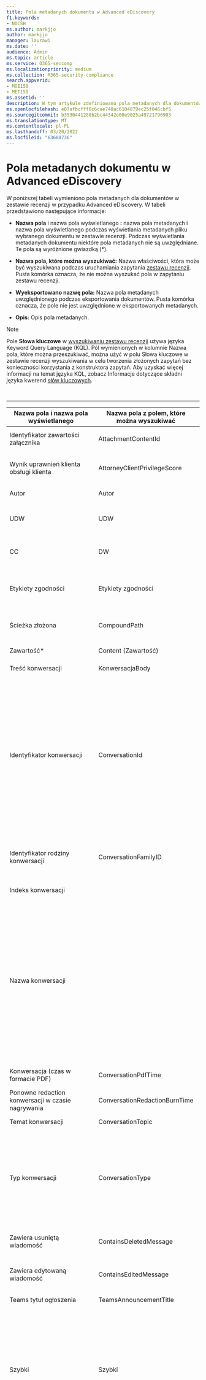 ```yaml
---
title: Pola metadanych dokumentu w Advanced eDiscovery
f1.keywords:
- NOCSH
ms.author: markjjo
author: markjjo
manager: laurawi
ms.date: ''
audience: Admin
ms.topic: article
ms.service: O365-seccomp
ms.localizationpriority: medium
ms.collection: M365-security-compliance
search.appverid:
- MOE150
- MET150
ms.assetid: ''
description: W tym artykule zdefiniowano pola metadanych dla dokumentów w zestawie recenzji w przypadku Advanced eDiscovery w Microsoft 365.
ms.openlocfilehash: e07afbcfff0c6cae748ac6104879ec25f046cbf5
ms.sourcegitcommit: b3530441288b2bc44342e00e9025a49721796903
ms.translationtype: MT
ms.contentlocale: pl-PL
ms.lasthandoff: 03/20/2022
ms.locfileid: "63680736"
---
```

# <a name="document-metadata-fields-in-advanced-ediscovery"></a>Pola metadanych dokumentu w Advanced eDiscovery

W poniższej tabeli wymieniono pola metadanych dla dokumentów w zestawie recenzji w przypadku Advanced eDiscovery. W tabeli przedstawiono następujące informacje:

- **Nazwa pola** i nazwa pola wyświetlanego **:** nazwa pola metadanych i nazwa pola wyświetlanego podczas wyświetlania metadanych pliku wybranego dokumentu w zestawie recenzji. Podczas wyświetlania metadanych dokumentu niektóre pola metadanych nie są uwzględniane. Te pola są wyróżnione gwiazdką (*).

- **Nazwa pola, które można wyszukiwać:** Nazwa właściwości, która może być wyszukiwana podczas uruchamiania zapytania [zestawu recenzji](review-set-search.md). Pusta komórka oznacza, że nie można wyszukać pola w zapytaniu zestawu recenzji.

- **Wyeksportowano nazwę pola:** Nazwa pola metadanych uwzględnionego podczas eksportowania dokumentów.  Pusta komórka oznacza, że pole nie jest uwzględnione w eksportowanych metadanych.

- **Opis:** Opis pola metadanych.

> [!NOTE]
> Pole **Słowa kluczowe** w [wyszukiwaniu zestawu recenzji](./review-set-search.md) używa języka Keyword Query Language (KQL). Pól wymienionych w kolumnie Nazwa  pola, które można przeszukiwać, można użyć w  polu Słowa kluczowe w zestawie recenzji wyszukiwania w celu tworzenia złożonych zapytań bez konieczności korzystania z konstruktora zapytań. Aby uzyskać więcej informacji na temat języka KQL, zobacz Informacje dotyczące składni języka kwerend [słów kluczowych](/sharepoint/dev/general-development/keyword-query-language-kql-syntax-reference).

<br>

****

|Nazwa pola i nazwa pola wyświetlanego|Nazwa pola z polem, które można wyszukiwać|Wyeksportowano nazwę pola|Opis|
|---|---|---|---|
|Identyfikator zawartości załącznika|AttachmentContentId||Identyfikator zawartości załącznika elementu.|
|Wynik uprawnień klienta obsługi klienta|AttorneyClientPrivilegeScore||Wynik zawartości modelu uprawnień klienta obsługi klienta.|
|Autor|Autor|Doc_authors|Autor z metadanych dokumentu.|
|UDW|UDW|Email_bcc|Pole UDW dla typów wiadomości. Format to **DisplayName \<SMTPAddress\>**.|
|CC|DW|Email_cc|Pole DW dla typów wiadomości. Format to **DisplayName \<SMTPAddress\>**.|
|Etykiety zgodności|Etykiety zgodności|Compliance_labels|[Etykiety przechowywania](retention.md) stosowane do zawartości w Office 365.|
|Ścieżka złożona|CompoundPath|Compound_path|Czytelna ścieżka dla człowieka, która opisuje źródło elementu.|
|Zawartość*|Content (Zawartość)||Wyodrębniony tekst elementu.|
|Treść konwersacji|KonwersacjaBody||Treść konwersacji elementu.|
|Identyfikator konwersacji|ConversationId|Conversation_ID|Identyfikator konwersacji z wiadomości. W Teams czatach grupowych i 1:1 wszystkie pliki transkrypcji oraz elementy ich rodziny w tej samej konwersacji mają ten sam identyfikator konwersacji. Aby uzyskać więcej informacji, [zobacz Advanced eDiscovery przepływu pracy dla zawartości w programie Microsoft Teams](teams-workflow-in-advanced-ediscovery.md).|
|Identyfikator rodziny konwersacji|ConversationFamilyID|ConversationFamilyID|Identyfikator identyfikujący poszczególne elementy konwersacji oraz powiązane z nią elementy.|
|Indeks konwersacji||Conversation_index|Indeks konwersacji z wiadomości.|
|Nazwa konwersacji||ConversationName|To pole zależy od typu zawartości.<br>**Teams czacie 1:1:** pierwsze 40 znaków pierwszej wiadomości.<br>**Teams czacie 1:N:** Nazwa czatu grupowego; jeśli nie jest dostępna, pierwsze 40 znaków pierwszej wiadomości.<br>**Teams w kanale:** Stanowisko lub podgłówek ogłoszenia; jeśli nie jest dostępny, pierwszych 40 znaków pierwszej wiadomości.|
|Konwersacja (czas w formacie PDF)|ConversationPdfTime||Data utworzenia konwersacji w wersji PDF.|
|Ponowne redaction konwersacji w czasie nagrywania|ConversationRedactionBurnTime||Data utworzenia wersji PDF konwersacji na czat.|
|Temat konwersacji|ConversationTopic||Temat konwersacji elementu.|
|Typ konwersacji|ConversationType|ConversationType|Typ konwersacji na czacie. Dopuszczalne wartości: <br>**Teams czatach 1:1 i grupowych oraz wszystkich Yammer konwersacjach:** Grupowe<br>**Teams kanały i kanały prywatne:** Kanał|
|Zawiera usuniętą wiadomość|ContainsDeletedMessage|ContainsDeletedMessage|Wskazuje, czy transkrypcja czatu zawiera usuniętą wiadomość|
|Zawiera edytowaną wiadomość|ContainsEditedMessage|ContainsEditedMessage|Wskazuje, czy transkrypcja czatu zawiera edytowaną wiadomość|
|Teams tytuł ogłoszenia|TeamsAnnouncementTitle|TeamsAnnouncementTitle|Tytuł z ogłoszenia [zespołu](https://support.microsoft.com/office/send-an-announcement-to-a-channel-8f244ea6-235a-4dcc-9143-9c5b801b4992).|
|||Converted_file_path|Ścieżka przekonwertowanego pliku eksportu. Tylko do użytku wewnętrznego firmy Microsoft.|
|Szybki|Szybki|Szybki|Nazwa elementu-pogotowa, z który był skojarzony element.|
|Data|Data|Data|Data to pole obliczeniowe zależne od typu pliku.<p>**Wiadomość e-mail**: Data wysłania<br>**Załączniki wiadomości** e-mail: data ostatniej modyfikacji dokumentu; Jeśli nie jest dostępna, data wysłania rodzica<br>**Dokumenty osadzone**: data ostatniej modyfikacji dokumentu; Jeśli nie jest dostępna, data ostatniej modyfikacji elementu nadrzędnego<br>**dokumenty w użyt. (zawiera nowoczesne załączniki)**: data ostatniej modyfikacji dokumentu; jeśli nie jest dostępny, SharePoint datę ostatniej modyfikacji<br>**Dokumenty Office 365 inne niż**: Data ostatniej modyfikacji<br>**Spotkania**: data rozpoczęcia spotkania<br>**Poczta głosowa**: Data wysłania<br>**Wiadomości błyskawiczne**: Data wysłania<br>**Teams**: Data wysłania|
|Komentarze dokumentu|DocComments|Doc_comments|Komentarze z metadanych dokumentu.|
|Firma dokumentów||Doc_company|Firma z metadanych dokumentu.|
|Data utworzenia dokumentu|CreatedTime|Doc_date_created|Utwórz datę na stronie metadane dokumentu.|
|DocIndex*|||Indeks w rodzinie. **-1** lub **0** oznacza, że jest katalogem głównym.|
|Słowa kluczowe dokumentu||Doc_keywords|Słowa kluczowe z metadanych dokumentu.|
|Dokument zmodyfikowany przez||Doc_modified_by|Użytkownik, który jako ostatni zmodyfikował dokument z metadanych dokumentu.|
|Poprawka dokumentu|Doc_Version|Doc_Version|Poprawka z metadanych dokumentu.|
|Temat dokumentu||Doc_subject|Temat z metadanych dokumentu.|
|Szablon dokumentu||Doc_template|Szablon z metadanych dokumentu.|
|DocLastSavedBy||Doc_last_saved_by|Nazwa użytkownika, który ostatnio zapisował dokument.|
|Motyw dominanty|DominantTheme|Dominant_theme|Motyw dominanty obliczony na podstawie analizy.|
|Zduplikowany podzbiór||Duplicate_subset|Identyfikator grupy, aby dokładnie zduplikować dane.|
|EmailAction*||Email_action|Dostępne wartości to **Brak**, **Odpowiedz** lub **Przekaż**. na podstawie wiersza tematu wiadomości.|
|Zażądano potwierdzenia dostarczenia wiadomości e-mail||Email_delivery_receipt|Adres e-mail podany w nagłówkach internetowych dla potwierdzenia dostarczenia.|
|Ważność|EmailImportance|Email_importance|Ważność wiadomości: **0** — niska; **1** — Normalny; **2** – Wysoka|
|Ignorowane błędy przetwarzania|ErrorIgnored|Error_Ignored|Błąd został zignorowany i nie rozwiązano problemów.|
|EmailInternetHeaders|EmailInternetHeaders|Email_internet_headers|Pełny zestaw nagłówków wiadomości e-mail z wiadomości e-mail|
|EmailLevel*||Email_level|Oznacza poziom wiadomości w obrębie wątku wiadomości e-mail, do którego należy; Załączniki dziedziczą wartość wiadomości nadrzędnej.|
|Identyfikator wiadomości e-mail||Email_message_ID|Identyfikator wiadomości internetowej z wiadomości.|
|EmailReadReceiptRequested||Email_read_receipt|Adres e-mail podany w nagłówkach internetowych dla potwierdzenia przeczytania.|
|Zabezpieczenia poczty e-mail|EmailSecurity|Email_security|Ustawienie zabezpieczeń wiadomości: **0** — Brak; **1** — Podpisane; **2** - Encrypted; **3** . Szyfrowane i podpisane.|
|Charakter wiadomości e-mail|EmailSensitivity|email_sensitivity|Ustawienie wrażliwości wiadomości: **0** - Brak; **1** Osobiste; **2** — Prywatne; **3** . FirmaConfidential.|
|Zestaw wiadomości e-mail|EmailSet|Email_set|Identyfikator grupy dla wszystkich wiadomości w tym samym zestawie wiadomości e-mail.|
|EmailThread*||Email_thread|Położenie wiadomości w zestawie wiadomości e-mail; składa się z identyfikatorów węzła od katalogu głównego do bieżącej wiadomości i są rozdzielone kropkami (.).|
|||Export_native_path|Ścieżka wyeksportowanego pliku.|
|Wyodrębniony typ zawartości||Native_type|Wyodrębniony typ zawartości w formie typu mime; na przykład image **/jpeg**|
|||Extracted_text_path|Ścieżka wyodrębninego pliku tekstowego w eksporcie.|
|ExtractedTextLength*||Extracted_text_length|Liczba znaków w wyodrębnionym tekście.|
|FamilyDuplicateSet*||Family_duplicate_set|Identyfikator liczbowy rodziny, które są ze sobą identyczne (ta sama zawartość i wszystkie te same załączniki).|
|Identyfikator rodziny|FamilyId|Family_ID|Grupuje razem załączniki i wyodrębnione elementy z wiadomości e-mail i czatów z jego elementem nadrzędnym. Obejmuje to czat lub pocztę e-mail oraz wszystkie załączniki i wyodrębnione elementy.|
|Rozmiar rodzinny||Family_size|Liczba dokumentów w rodzinie.|
|Klasa pliku|FileClass|File_class|W przypadku zawartości z SharePoint i OneDrive: **Dokument**. <br>W przypadku zawartości z Exchange: Wiadomość **e-mail** lub **załącznik**. <br>W przypadku zawartości z Teams lub Yammer: **Konwersacje**.|
|Identyfikator pliku|FileId|File_ID|Unikatowy identyfikator dokumentu w ramach sprawy.|
|Data utworzenia systemu plików||File_system_date_created|Data utworzenia w systemie plików (dotyczy tylko danych Office 365 danych).|
|Data modyfikacji systemu plików||File_system_date_modified|Data modyfikacji w systemie plików (dotyczy tylko danych Office 365 danych).|
|Typ pliku|FileType (Typ pliku)||Typ pliku elementu na podstawie rozszerzenia pliku.|
|Identyfikator grupy|GroupId|Group_ID|Grupuje razem wszystkie elementy na wiadomości e-mail i dokumenty. W przypadku wiadomości e-mail obejmuje to wiadomość oraz wszystkie załączniki i wyodrębnione elementy. W przypadku dokumentów obejmuje to dokument i wszystkie elementy osadzone.|
|Ma załącznik|EmailHasAttachment|Email_has_attachment|Wskazuje, czy wiadomość ma załączniki.|
|Ma  to jęz.|HasAttortory||**Ma** wartość True (Prawda), jeśli co najmniej jeden z uczestników znajduje się na liście pełnomocników; w przeciwnym razie ta wartość to **Fałsz**.|
|HasText*||Has_text|Wskazuje, czy element zawiera tekst. dopuszczalne wartości to **Prawda i** **Fałsz**.|
|Niezmienialny identyfikator||Immutable_ID|Ten identyfikator służy do unikatowego identyfikowania dokumentu w zestawie recenzji. Tego pola nie można używać podczas wyszukiwania w zestawie recenzji i identyfikatora nie można używać do uzyskiwania dostępu do dokumentu w jego natywnej lokalizacji.|
|Typ inkluzywny|InclusiveType|Inclusive_type|Typ inkluzywny obliczany dla analiz: **0** – nie inkluzywny; **1** — włącznie; **2** — minus włącznie; **3** — kopie włącznie.|
|W  id. odpowiedzi||In_reply_to_ID|W odpowiedzi na identyfikator wiadomości.|
|InputFileExtension (Extension)||Original_file_extension|Oryginalne rozszerzenie pliku.|
|InputFileID||Input_file_ID|Identyfikator pliku elementu najwyższego poziomu w zestawie recenzji. W przypadku załącznika ten identyfikator będzie identyfikatorem elementu nadrzędnego. Można go używać do grupowania rodzin.|
|Czy nowoczesny załącznik|IsModernAttachment||Ten plik to nowoczesny załącznik lub plik połączony.|
|Pochodzi z wersji dokumentu|IsFromDocumentVersion||Bieżący dokument pochodzi z innej wersji innego dokumentu.|
|Załącznik wiadomości e-mail|IsEmailAttachment||Ten element pochodzi z załącznika wiadomości e-mail, który jest wyświetlany jako element dołączony do wiadomości.|
|Znajduje się w tekście załącznika|IsInlineAttachment||Został on dołączony w tekście i pojawi się w treści wiadomości.|
|Jest przedstawicielem|IsRepresentative|Is_representative|Jeden dokument w każdym zestawie duplikatów jest oznaczony jako reprezentatywny.|
|Klasa elementu|ItemClass|Item_class|klasa elementu dostarczana przez serwer Exchange; na przykład **IPM. Uwaga**|
|Data ostatniej modyfikacji|LastModifiedDate|Doc_date_modified|Data ostatniej modyfikacji z metadanych dokumentu.|
|Identyfikator ładowania|LoadId|Load_ID|Identyfikator zestawu ładowania, w którym element został dodany do zestawu recenzji.|
|Lokalizacja|Lokalizacja|Lokalizacja|Ciąg wskazujący typ lokalizacji, z których pochodzą dokumenty.<p>**Zaimportowane dane** — dane Office 365 danych<br>**Teams** — Microsoft Teams<br>**Exchange** — Exchange pocztowe<br>**SharePoint** — SharePoint witryn<br>**OneDrive** — OneDrive konta|
|Nazwa lokalizacji|LocationName|Location_name|Ciąg identyfikujący źródło elementu. W przypadku wymiany będzie to adres SMTP skrzynki pocztowej. w SharePoint i OneDrive adres URL zbioru witryn.|
|||Marked_as_pivot|Ten plik to tabela przestawna w niemal zduplikowanych zestawach.|
|Oznaczone jako reprezentatywne|MarkAsRepresentative||Jeden dokument z każdego zestawu dokładnych duplikatów jest oznaczony jako przedstawicieli.|
|Data zakończenia spotkania|MeetingEndDate|Meeting_end_date|Data zakończenia spotkania.|
|Data rozpoczęcia spotkania|MeetingStartDate|Meeting_start_date|Data rozpoczęcia spotkania.|
|Typ wiadomości|MessageKind|Message_kind|Typ wiadomości do wyszukania. Możliwe wartości: kontakty **<p><br>docs <br><br><br><br><br><br><br>** wysyłają wiadomości e-mail do zewnętrznychdane faksów wiadomości błyskawicznych, dzienników spotkań usługi microsoftteams (zwraca elementy z czatów, spotkań i połączeń w aplikacji Microsoft Teams) **<br><br><br>— wpisy notatek rssfeeds <br><br>** wiadomości głosowych|
|Nowoczesny identyfikator nadrzędny załącznika||ModernAttachment_ParentId|Niezmienialny identyfikator elementu nadrzędnego dokumentu.|
|Rozszerzenie natywne|NativeExtension (Natywneextension)|Native_extension|Natywne rozszerzenie elementu.|
|Natywna nazwa pliku|NativeFileName|Native_file_name|Natywna nazwa pliku elementu.|
|NativeMD5||Native_MD5|Skrót MD5 (128-bitowa wartość skrótu) strumienia pliku.|
|NativeSHA256||Native_SHA_256|Skrót SHA256 (256-bitowa wartość skrótu) strumienia pliku.|
|Sortowanie ND/ET: Wykluczanie załączników|NdEtSortExclAttach|ND_ET_sort_excl_attach|Concatenation of the email thread (ET) set and Near-duplicate (ND) set. To pole służy do wydajnego sortowania podczas przeglądania. Kod **D** jest poprzedzony zestawami ND, a **E** jest poprzedzone zestawami ET.|
|Sortowanie ND/ET: W tym załączniki|NdEtSortInclAttach|ND_ET_sort_incl_attach|Concatenation of an email thread (ET) set and near-duplicate (ND) set. To pole służy do wydajnego sortowania podczas przeglądania. Kod **D** jest poprzedzony zestawami ND, a **E** jest poprzedzone zestawami ET. Po każdym elementze wiadomości e-mail w zestawie et następuje odpowiedni załącznik.|
|Near Duplicate Set||ND_set|Elementy podobne do dokumentu przestawnego współużytkują ten sam ND_set.|
|Autorzy o365||O365_authors|Tworzenie z SharePoint.|
|O365 utworzona przez||O365_created_by|Utworzone przez z SharePoint.|
|Data utworzenia o365||O365_date_created|Data utworzenia z SharePoint.|
|O365ModifiedDate||O365_date_modified|Data modyfikacji dokumentu (lub wersji dokumentu) SharePoint lub OneDrive dla Firm dokumentu. Jest to ta sama data modyfikacji co data wyświetlana w historii wersji w p SharePoint i OneDrive użytkownika.|
|O365 zmodyfikowana przez||O365_modified_by|Zmodyfikowane przez z SharePoint lub OneDrive.|
|Inne schłody|DedupedCustodians|Deduped_custodians|Lista elementów składowych dokumentów, które są dokładnymi duplikatami (w przypadku wiadomości e-mail na podstawie zawartości; dla dokumentów na podstawie skrótu).|
|Inne identyfikatory plików|DedupedFileIds|Deduped_file_IDs|Lista identyfikatorów plików dokumentów, które są dokładnymi duplikatami (w przypadku wiadomości e-mail na podstawie zawartości; w przypadku dokumentów na podstawie skrótu).|
|Inne ścieżki|Dedupedcompoundpath|Deduped_compound_path|Lista złożonych ścieżek dokumentów, które są dokładnie duplikatami (poczta e-mail: na podstawie zawartości, dokumenty: na podstawie skrótu).|
|Identyfikator nadrzędny|ParentId|Parent_ID|Identyfikator elementu nadrzędnego.|
|Nawias||Parent_node|Najbliższa wcześniejsza wiadomość e-mail w wątku wiadomości e-mail.|
|Domeny uczestników|ParticipantDomains|Email_participant_domains|Lista wszystkich domen uczestników wiadomości.|
|Uczestnicy|Uczestnicy|Email_participants|Lista wszystkich uczestników wiadomości; Na przykład Nadawca, Do, DW, UDW.|
|Identyfikator przestawny|PivotId|Pivot_ID|Identyfikator tabeli przestawnej.|
|Potencjalnie uprzywilejowany|PotencjalniePrivileged|Potentially_privileged|Ma wartość True (Prawda), jeśli model wykrywania uprawnień obsługi klienta uzna dokument za potencjalnie uprzywilejowany|
|Stan przetwarzania|ProcessingStatus|Error_code|Stan przetwarzania po dodaniu elementu do zestawu recenzji.|
|Odczyt percentylu|ReadPercentile||Odczytaj percentyl dokumentu na podstawie istotności.|
|Odebrano|Odebrano|Email_date_received|Data i godzina otrzymania wiadomości e-mail w czasie UTC.|
|Liczba adresatów||Recipient_count|Liczba adresatów w wiadomości.|
|Domeny adresatów|RecipientDomains (Domeny adresatów)|Email_recipient_domains|Lista wszystkich domen adresatów wiadomości.|
|Adresaci|Adresaci|Email_recipients|Lista wszystkich adresatów wiadomości (Do, DW, UDW).|
|||Redacted_file_path|Ścieżka pliku zastępczego w eksporcie( redacted replacement file).|
|||Redacted_text_path|Ścieżka wymiany redacted pliku tekstowego w eksporcie. Tylko do użytku wewnętrznego firmy Microsoft.|
|Problem 1 tagu istotności||Relevance_tag_case_issue_1|Istotność tagu Problem 1 ze istotnością.|
|Wskaźnik istotności|IstotnośćScore||Wskaźnik istotności dokumentu na podstawie istotności.|
|Tag istotności|Tag istotności||Wskaźnik istotności dokumentu na podstawie istotności.|
|Identyfikator przedstawiciela|RepresentativeId||Identyfikator numeryczny każdego zestawu dokładnych duplikatów.|
|||Row_number|Numer wiersza elementu w pliku ładowania.|
|Nadawca|Nadawca|Email_sender|Pole Nadawca (Od) dla typów wiadomości. Format to **DisplayName \<SmtpAddress>**.|
|Nadawca/Autor|SenderAuthor||Pole obliczeniowe złożone z nadawcy lub autora elementu.|
|Domena nadawcy|SenderDomain|Email_sender_domain|Domena nadawcy.|
|Wysłano|Wysłano|Email_date_sent|Data wysłania wiadomości.<br>Czaty: data rozpoczęcia od transkrypcji|
|Ustaw kolejność: Pierwsze włącznie|SetOrderInclusivesFirst|Set_order_inclusives_first|Pole sortowania — wiadomości e-mail i załączniki: counter-chronological; documents: pivot first then by descending similarity score.|
|Ustaw identyfikator||Set_ID|Dokumenty o podobnej zawartości (ND_set) lub wiadomości e-mail w tym samym wątku wiadomości e-mail (Email_set) mają ten sam Set_ID.|
|SimilarityPercent||Similarity_percent|Wskazuje, jak podobny dokument jest do tabeli przestawnej najbliższego zduplikowanego zestawu.|
|Natywny rozmiar pliku|Rozmiar|Native_size|Liczba bajtów elementu natywnego.|
|Temat|Temat|Email_subject|Temat wiadomości.|
|Temat/tytuł|SubjectTitle||Pole obliczeniowe złożone z tematu lub tytułu elementu.|
|Tagi|Tagi|Tagi|Znaczniki zastosowane w zestawie recenzji.|
|Nazwa kanału|Kanał|ChannelName|To jest nazwa Teams kanału. Dotyczy tylko Microsoft Teams zawartości.|
|Nazwa zespołu|TeamName|TeamName|**Teams:** Nazwa zespołu<br>**Yammer:** Community nazwy użytkownika|
|Lista motywów|ThemesList|Themes_list|Lista motywy obliczona na podstawie analizy.|
|Tytuł|Tytuł|Doc_title|Tytuł z metadanych dokumentu. Tytuł z metadanych dokumentu. W Teams zawartości Yammer konwersacji jest to wartość z właściwości ConversationName.|
|Do|Do|Email_to|Pole Do dla typów wiadomości. Format to **DisplayName (Nazwa wyświetlana)\<SmtpAddress>**|
|Unikatowe w zestawie wiadomości e-mail|UniqueInEmailSet||**Fałsz** , jeśli w zestawie wiadomości e-mail znajduje się duplikat załącznika.|
|Identyfikator grupy wersji||Version_Group_Id|Grupuje razem różne wersje tego samego dokumentu.|
|VersionNumber||Version_Number|Numer wersji dokumentu zebranego z programu SharePoint lub OneDrive dla Firm. Jest to ten sam numer wersji co numer wyświetlany w historii wersji w p SharePoint i OneDrive użytkownika.|
|Usunięto środki zaradcze|WasRemediated|Was_Remediated|**Ma wartość True** (Prawda), jeśli usunięto działania naprawcze, a w przeciwnym razie wartość **False (Fałsz**).|
|Liczba wyrazów|WordCount|Word_count|Liczba wyrazów w pozycji.|
|||||

> [!NOTE]
> Aby uzyskać więcej informacji na temat właściwości, które można przeszukiwać podczas Office 365 lokalizacji zawartości podczas zbierania danych dotyczących sprawy Advanced eDiscovery, zobacz Zapytania słów kluczowych i warunki wyszukiwania dotyczące wyszukiwania [zawartości](keyword-queries-and-search-conditions.md).
